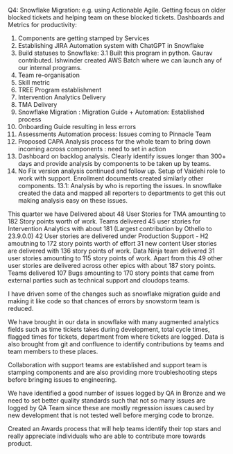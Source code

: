 Q4: 
Snowflake Migration: e.g. using Actionable Agile. Getting focus on older blocked tickets and helping team on these blocked tickets. 
Dashboards and Metrics for productivity: 




1. Components are getting stamped by Services 
2. Establishing JIRA Automation system with ChatGPT in Snowflake 
3. Build statuses to Snowflake: 
    3.1 Built this program in python. Gaurav contributed. Ishwinder created AWS Batch where we can launch any of our internal programs. 
4. Team re-organisation 
5. Skill metric 
6. TREE Program establishment 
7. Intervention Analytics Delivery 
8. TMA Delivery 
9. Snowflake Migration : Migration Guide + Automation: Established process
10. Onboarding Guide resulting in less errors 
11. Assessments Automation process: Issues coming to Pinnacle Team 
12. Proposed CAPA Analysis process for the whole team to bring down incoming across components : need to set in action
13. Dashboard on backlog analysis. Clearly identify issues longer than 300+ days and provide analysis by components to be taken up by teams. 
13. No Fix version analysis continued and follow up. Setup of Vaidehi role to work with support. Enrollment documents created similarly other components. 
    13.1: Analysis by who is reporting the issues. In snowflake created the data and mapped all reporters to departments to get this out making analysis easy on these issues. 



This quarter we have Delivered about 48 User Stories for TMA amounting to 182 Story points worth of work. 
Teams delivered 45 user stories for Intervention Analytics with about 181 (Largest contribution by Othello to 23.9.0.0) 
42 User stories are delivered under Production Support - H2 amoutning to 172 story points worth of effort 
31 new content User stories are delivered with 136 story points of work. 
Data Ninja team delivered 31 user stories amounting to 115 story points of work. 
Apart from this 49 other user stories are delivered across other epics with about 187 story points. 
Teams delivered 107 Bugs amounting to 170 story points that came from external parties such as technical support and cloudops teams. 


I have driven some of the changes such as snowflake migration guide and making it like code so that chances of errors by snowstorm team is reduced. 

We have brought in our data in snowflake with many augmented analytics fields such as time tickets takes during development, total cycle times, flagged times for tickets, department from where tickets are logged. Data is also brought from git and confluence to identify contributions by teams and team members to these places. 



Collaboration with support teams are established and support team is stamping components and are also providing more troubleshooting steps before bringing issues to engineering. 



We have identified a good number of issues logged by QA in Bronze and we need to set better quality standards such that not so many issues are logged by QA Team since these are mostly regression issues caused by new development that is not tested well before merging code to bronze. 



Created an Awards process that will help teams identify their top stars and really appreciate individuals who are able to contribute more towards product. 

